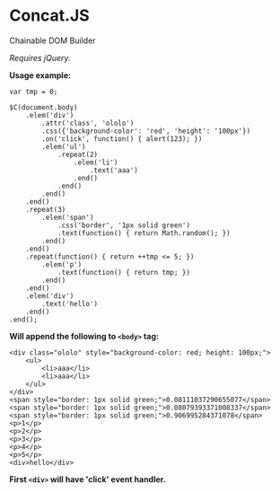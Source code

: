 Concat.JS
=========

Chainable DOM Builder

*Requires jQuery.*

**Usage example:**

    var tmp = 0;

    $C(document.body)
        .elem('div')
            .attr('class', 'ololo')
            .css({'background-color': 'red', 'height': '100px'})
            .on('click', function() { alert(123); })
            .elem('ul')
                .repeat(2)
                    .elem('li')
                        .text('aaa')
                    .end()
                .end()
            .end()
        .end()
        .repeat(3)
            .elem('span')
                .css('border', '1px solid green')
                .text(function() { return Math.random(); })
            .end()
        .end()
        .repeat(function() { return ++tmp <= 5; })
            .elem('p')
                .text(function() { return tmp; })
            .end()
        .end()
        .elem('div')
            .text('hello')
        .end()
    .end();

**Will append the following to `<body>` tag:**

    <div class="ololo" style="background-color: red; height: 100px;">
        <ul>
            <li>aaa</li>
            <li>aaa</li>
        </ul>
    </div>
    <span style="border: 1px solid green;">0.08111037290655077</span>
    <span style="border: 1px solid green;">0.08079393371008337</span>
    <span style="border: 1px solid green;">0.906995284371078</span>
    <p>1</p>
    <p>2</p>
    <p>3</p>
    <p>4</p>
    <p>5</p>
    <div>hello</div>

**First `<div>` will have 'click' event handler.**
